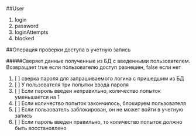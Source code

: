 ##User
1. login
1. password
1. loginAttempts
1. blocked

##Операция проверки доступа в учетную запись

#####Сверяет данные полученные из БД с введенными пользователем. Возвращает true если пользователю доступ разнешен, false если нет

1. [ ] сверка пароля для запрашиваемого логина с пришедшим из БД
1. [ ] У пользователя три попытки ввода пароля
1. [ ] Если пароль введен неправильно, количество попыток уменьшается на 1
1. [ ] Если количество попыток закончилось, блокируем пользователя
1. [ ] Если пользователь заблокирован, он не может войти в учетную запись
1. [ ] Если пароль введен правильно, то количество попыток должно быть восстановлено